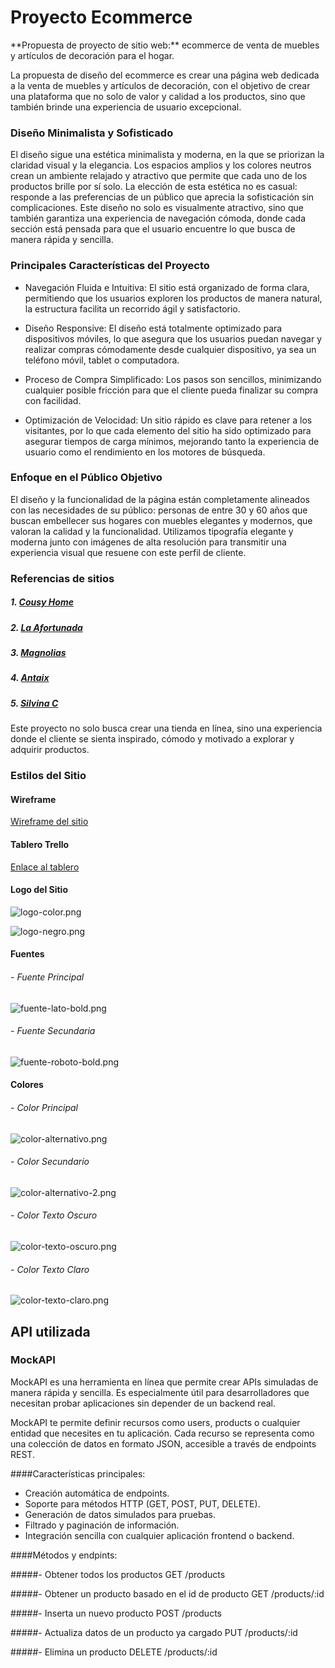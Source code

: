 # Proyecto Ecommerce

<p>**Propuesta de proyecto de sitio web:** ecommerce de venta de muebles y artículos de decoración para el hogar.</p>
<p>La propuesta de diseño del ecommerce es crear una página web dedicada a la venta de muebles y artículos de decoración, con el objetivo de crear una plataforma que no solo de valor y calidad a los productos, sino que también brinde una experiencia de usuario excepcional.</p>

### Diseño Minimalista y Sofisticado<p>
El diseño sigue una estética minimalista y moderna, en la que se priorizan la claridad visual y la elegancia. Los espacios amplios y los colores neutros crean un ambiente relajado y atractivo que permite que cada uno de los productos brille por sí solo. La elección de esta estética no es casual: responde a las preferencias de un público que aprecia la sofisticación sin complicaciones.
Este diseño no solo es visualmente atractivo, sino que también garantiza una experiencia de navegación cómoda, donde cada sección está pensada para que el usuario encuentre lo que busca de manera rápida y sencilla.
</p>

### Principales Características del Proyecto

* <p>Navegación Fluida e Intuitiva: El sitio está organizado de forma clara, permitiendo que los usuarios exploren los productos de manera natural, la estructura facilita un recorrido ágil y satisfactorio.
</p>

* <p>Diseño Responsive: El diseño está totalmente optimizado para dispositivos móviles, lo que asegura que los usuarios puedan navegar y realizar compras cómodamente desde cualquier dispositivo, ya sea un teléfono móvil, tablet o computadora.
</p>

* <p>Proceso de Compra Simplificado: Los pasos son sencillos, minimizando cualquier posible fricción para que el cliente pueda finalizar su compra con facilidad.
</p>

* <p>Optimización de Velocidad: Un sitio rápido es clave para retener a los visitantes, por lo que cada elemento del sitio ha sido optimizado para asegurar tiempos de carga mínimos, mejorando tanto la experiencia de usuario como el rendimiento en los motores de búsqueda.
</p>

### Enfoque en el Público Objetivo
<p>El diseño y la funcionalidad de la página están completamente alineados con las necesidades de su público: personas de entre 30 y 60 años que buscan embellecer sus hogares con muebles elegantes y modernos, que valoran la calidad y la funcionalidad. Utilizamos tipografía elegante y moderna junto con imágenes de alta resolución para transmitir una experiencia visual que resuene con este perfil de cliente.
</p>

### Referencias de sitios

##### 1.  [Cousy Home](https://www.cousyhome.com/)

##### 2.  [La Afortunada](https://laafortunadadeco.com.ar/)

##### 3.  [Magnolias](https://www.magnoliasdeco.com.ar/)

##### 4.  [Antaix](https://antaix.com/)

##### 5.  [Silvina C](https://silvinac.com.ar/)

<p>Este proyecto no solo busca crear una tienda en línea, sino una experiencia donde el cliente se sienta inspirado, cómodo y motivado a explorar y adquirir productos. 
</p>

### Estilos del Sitio
#### Wireframe
[Wireframe del sitio](https://www.figma.com/design/Ji4pDLsh18Sl3y4M1HHg1K/Wireframe?node-id=0-1&m=dev&t=nK8waptREo9D166T-1 "Wireframe del sitio")

#### Tablero Trello

[Enlace al tablero](https://trello.com/invite/b/6714aff995480e3f6bfef93d/ATTI981837bfda95fb4baca7bbb4345341b408787E7D/digital-house)

#### Logo del Sitio

![logo-color.png](https://i.postimg.cc/Yq5BkcrN/logo-color.png)

![logo-negro.png](https://i.postimg.cc/y8048fxM/logo-negro.png)

#### Fuentes
###### - Fuente Principal
![fuente-lato-bold.png](https://i.postimg.cc/4NzBKjvQ/fuente-lato-bold.png)

###### - Fuente Secundaria
![fuente-roboto-bold.png](https://i.postimg.cc/BvvgV6rm/fuente-roboto-bold.png)

#### Colores
###### - Color Principal
![color-alternativo.png](https://i.postimg.cc/44H8GYmM/color-alternativo.png)
###### - Color Secundario
![color-alternativo-2.png](https://i.postimg.cc/d1p4dYS4/color-alternativo-2.png)
###### - Color Texto Oscuro
![color-texto-oscuro.png](https://i.postimg.cc/3JMtx3Gw/color-texto-oscuro.png)
###### - Color Texto Claro
![color-texto-claro.png](https://i.postimg.cc/kGSwvp09/color-texto-claro.png)

## API utilizada 

### MockAPI

<p>MockAPI es una herramienta en línea que permite crear APIs simuladas de manera rápida y sencilla. Es especialmente útil para desarrolladores que necesitan probar aplicaciones sin depender de un backend real.</p>
<p>MockAPI te permite definir recursos como users, products o cualquier entidad que necesites en tu aplicación. Cada recurso se representa como una colección de datos en formato JSON, accesible a través de endpoints REST.</p>

 ####Características principales:
- Creación automática de endpoints.
- Soporte para métodos HTTP (GET, POST, PUT, DELETE).
- Generación de datos simulados para pruebas.
- Filtrado y paginación de información.
- Integración sencilla con cualquier aplicación frontend o backend.

####Métodos y endpints:

#####- Obtener todos los productos
GET
/products

#####- Obtener un producto basado en el id de producto
GET
/products/:id

#####- Inserta un nuevo producto
POST
/products

#####- Actualiza datos de un producto ya cargado
PUT
/products/:id

#####- Elimina un producto
DELETE
/products/:id




